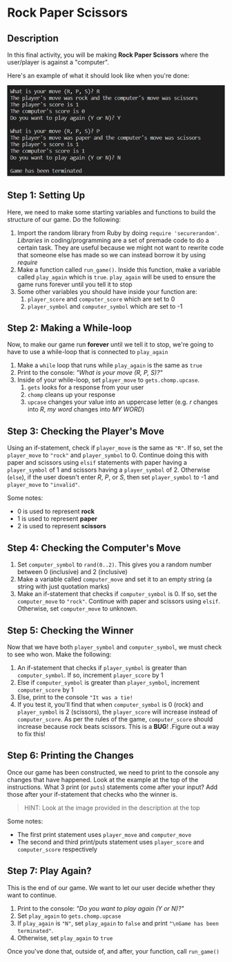 # Rock Paper Scissors

## Description

In this final activity, you will be making **Rock Paper Scissors** where the user/player is against a "computer".

Here's an example of what it should look like when you're done:

![example](snapshot.png)

## Step 1: Setting Up

Here, we need to make some starting variables and functions to build the structure of our game. Do the following:

1) Import the random library from Ruby by doing ``require 'securerandom'``. *Libraries* in coding/programming are a set of premade code to do a certain task. They are useful because we might not want to rewrite code that someone else has made so we can instead borrow it by using *require*
2) Make a function called ``run_game()``. Inside this function, make a variable called ``play_again`` which is ``true``. ``play_again`` will be used to ensure the game runs forever until you tell it to stop
3) Some other variables you should have inside your function are:
    1) ``player_score`` and ``computer_score`` which are set to 0
    2) ``player_symbol`` and ``computer_symbol`` which are set to -1

## Step 2: Making a While-loop

Now, to make our game run **forever** until we tell it to stop, we're going to have to use a while-loop that is connected to ``play_again``

1) Make a ``while`` loop that runs while ``play_again`` is the same as ``true``
2) Print to the console: *"What is your move (R, P, S)?"*
3) Inside of your while-loop, set ``player_move`` to ``gets.chomp.upcase``.
    1) ``gets`` looks for a response from your user
    2) ``chomp`` cleans up your response  
    3) ``upcase`` changes your value into an uppercase letter (e.g. *r* changes into *R*, *my word* changes into *MY WORD*)

## Step 3: Checking the Player's Move

Using an if-statement, check if ``player_move`` is the same as ``"R"``. If so, set the ``player_move`` to ``"rock"`` and ``player_symbol`` to 0. Continue doing this with paper and scissors using ``elsif`` statements with paper having a ``player_symbol`` of 1 and scissors having a ``player_symbol`` of 2. Otherwise (``else``), if the user doesn't enter *R*, *P*, or *S*, then set ``player_symbol`` to -1 and ``player_move`` to ``"invalid"``.

Some notes:

- 0 is used to represent **rock**
- 1 is used to represent **paper**
- 2 is used to represent **scissors**

## Step 4: Checking the Computer's Move

1) Set ``computer_symbol`` to ``rand(0..2)``. This gives you a random number between 0 (inclusive) and 2 (inclusive)
2) Make a variable called ``computer_move`` and set it to an empty string (a string with just quotation marks)
3) Make an if-statement that checks if ``computer_symbol`` is 0. If so, set the ``computer_move`` to ``"rock"``. Continue with paper and scissors using ``elsif``. Otherwise, set ``computer_move`` to unknown.

## Step 5: Checking the Winner

Now that we have both ``player_symbol`` and ``computer_symbol``, we must check to see who won. Make the following:

1) An if-statement that checks if ``player_symbol`` is greater than ``computer_symbol``. If so, increment ``player_score`` by 1
2) Else if ``computer_symbol`` is greater than ``player_symbol``, increment ``computer_score`` by 1
3) Else, print to the console ``"It was a tie!``
4) If you test it, you'll find that when ``computer_symbol`` is 0 (rock) and ``player_symbol`` is 2 (scissors), the ``player_score`` will increase instead of ``computer_score``. As per the rules of the game, ``computer_score`` should increase because rock beats scissors. This is a **BUG**! .Figure out a way to fix this!

## Step 6: Printing the Changes

Once our game has been constructed, we need to print to the console any changes that have happened. Look at the example at the top of the instructions. What 3 print (or ``puts``) statements come after your input? Add those after your if-statement that checks who the winner is.

> HINT: Look at the image provided in the description at the top

Some notes:

- The first print statement uses ``player_move`` and ``computer_move``
- The second and third print/puts statement uses ``player_score`` and ``computer_score`` respectively

## Step 7: Play Again?

This is the end of our game. We want to let our user decide whether they want to continue.

1) Print to the console: *"Do you want to play again (Y or N)?"*
2) Set ``play_again`` to ``gets.chomp.upcase``
3) If ``play_again`` is ``"N"``, set ``play_again`` to ``false`` and print ``"\nGame has been terminated"``.
4) Otherwise, set ``play_again`` to ``true``

Once you've done that, outside of, and after, your function, call ``run_game()``

